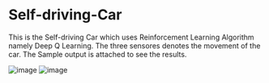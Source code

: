 # Self-driving-Car
This is the Self-driving Car which uses Reinforcement Learning Algorithm namely Deep Q Learning.
The three sensores denotes the movement of the car. The Sample output is attached to see the results.

![image](https://user-images.githubusercontent.com/83855692/193855434-f75dde65-fa97-4747-9c1a-55418c92cdb7.png)
![image](https://user-images.githubusercontent.com/83855692/193855553-6e50a874-af6c-44c0-b9c9-87638834baca.png)
